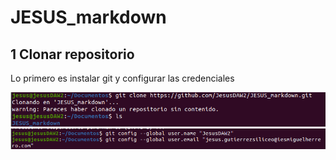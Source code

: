 # JESUS_markdown

## 1 Clonar repositorio

Lo primero es instalar git y configurar las credenciales

![git clone][1] ![git config][2]

[1]: gitclone.png "Git clone command"
[2]: gitconfig.png "Git config configuration"
